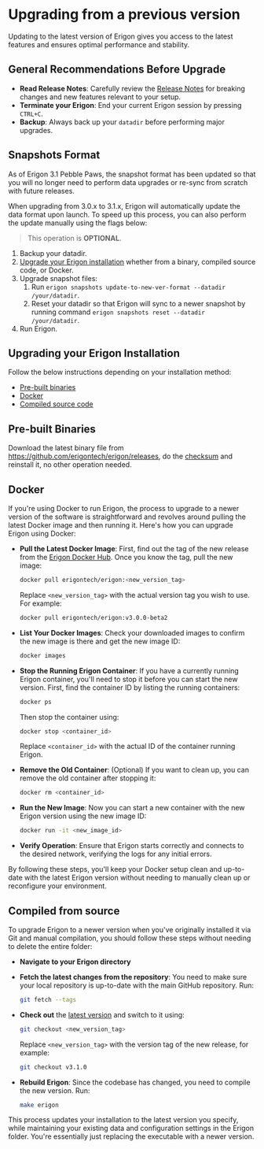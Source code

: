 # Upgrading from a previous version

Updating to the latest version of Erigon gives you access to the latest features and ensures optimal performance and stability.

## General Recommendations Before Upgrade

- **Read Release Notes**: Carefully review the [Release Notes](https://github.com/erigontech/erigon/releases) for breaking changes and new features relevant to your setup.
- **Terminate your Erigon**: End your current Erigon session by pressing `CTRL+C`.
- **Backup**: Always back up your `datadir` before performing major upgrades.  

## Snapshots Format

As of Erigon 3.1 Pebble Paws, the snapshot format has been updated so that you will no longer need to perform data upgrades or re-sync from scratch with future releases.

When upgrading from 3.0.x to 3.1.x, Erigon will automatically update the data format upon launch. To speed up this process, you can also perform the update manually using the flags below:

> This operation is **OPTIONAL**.

1. Backup your datadir.
2. [Upgrade your Erigon installation](#upgrading-your-erigon-installation) whether from a binary, compiled source code, or Docker.
3. Upgrade snapshot files:
    1. Run `erigon snapshots update-to-new-ver-format --datadir /your/datadir`.
    2. Reset your datadir so that Erigon will sync to a newer snapshot by running command `erigon snapshots reset --datadir /your/datadir`.
4. Run Erigon.

## Upgrading your Erigon Installation

Follow the below instructions depending on your installation method:

- [Pre-built binaries](#pre-built-binaries)
- [Docker](#docker)
- [Compiled source code](#compiled-from-source)

## Pre-built Binaries

Download the latest binary file from <https://github.com/erigontech/erigon/releases>, do the [checksum](../installation/prebuilt.md#checksums) and reinstall it, no other operation needed.

## Docker

If you're using Docker to run Erigon, the process to upgrade to a newer version of the software is straightforward and revolves around pulling the latest Docker image and then running it. Here's how you can upgrade Erigon using Docker:

* **Pull the Latest Docker Image**: First, find out the tag of the new release from the [Erigon Docker Hub](https://hub.docker.com/r/erigontech/erigon). Once you know the tag, pull the new image:

    ```bash
    docker pull erigontech/erigon:<new_version_tag>
    ```

    Replace `<new_version_tag>` with the actual version tag you wish to use. For example:
    
    ```bash
    docker pull erigontech/erigon:v3.0.0-beta2
    ```


* **List Your Docker Images**: Check your downloaded images to confirm the new image is there and get the new image ID:

    ```bash
    docker images
    ```


* **Stop the Running Erigon Container**: If you have a currently running Erigon container, you'll need to stop it before you can start the new version. First, find the container ID by listing the running containers:

    ```bash
    docker ps
    ```


    Then stop the container using:

    ```bash
    docker stop <container_id>
    ```

    Replace `<container_id>` with the actual ID of the container running Erigon.

* **Remove the Old Container**: (Optional) If you want to clean up, you can remove the old container after stopping it:

    ```bash
    docker rm <container_id>
    ```

* **Run the New Image**: Now you can start a new container with the new Erigon version using the new image ID:

    ```bash
    docker run -it <new_image_id>
    ```

* **Verify Operation**: Ensure that Erigon starts correctly and connects to the desired network, verifying the logs for any initial errors.

By following these steps, you'll keep your Docker setup clean and up-to-date with the latest Erigon version without needing to manually clean up or reconfigure your environment.

## Compiled from source

To upgrade Erigon to a newer version when you've originally installed it via Git and manual compilation, you should follow these steps without needing to delete the entire folder:

* **Navigate to your Erigon directory**

* **Fetch the latest changes from the repository**: You need to make sure your local repository is up-to-date with the main GitHub repository. Run:

    ```bash
    git fetch --tags
    ```

* **Check out** the [latest version](https://github.com/erigontech/erigon/releases) and switch to it using:


    ```bash
    git checkout <new_version_tag>
    ```


    Replace `<new_version_tag>` with the version tag of the new release, for example:

    ```bash
    git checkout v3.1.0
    ```

* **Rebuild Erigon**: Since the codebase has changed, you need to compile the new version. Run:

    ```bash
    make erigon
    ```

This process updates your installation to the latest version you specify, while maintaining your existing data and configuration settings in the Erigon folder. You're essentially just replacing the executable with a newer version.